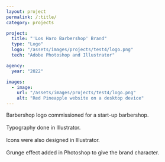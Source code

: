 ```yaml
---
layout: project
permalink: /:title/
category: projects

project:
  title: "'Los Haro Barbershop' Brand"
  type: "Logo"
  logo: "/assets/images/projects/test4/logo.png"
  tech: "Adobe Photoshop and Illustrator"

agency:
  year: "2022"

images:
  - image:
    url: "/assets/images/projects/test4/logo.png"
    alt: "Red Pineapple website on a desktop device"
---
```

<p>Barbershop logo commissioned for a start-up barbershop. 
<br><br>
Typography done in Illustrator. 
<br><br>
Icons were also designed in Illustrator. 
<br><br>
Grunge effect added in Photoshop to give the brand character. </p>